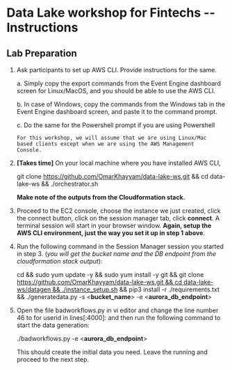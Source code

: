 Data Lake workshop for Fintechs -- Instructions
===============================================

Lab Preparation
---------------

1.  Ask participants to set up AWS CLI. Provide instructions for the
    same.

    a.  Simply copy the export commands from the Event Engine dashboard
        screen for Linux/MacOS, and you should be able to use the
        AWS CLI.

    b.  In case of Windows, copy the commands from the Windows tab in
        the Event Engine dashboard screen, and paste it to the command
        prompt.

    c.  Do the same for the Powershell prompt if you are using
        Powershell

        For this workshop, we will assume that we are using Linux/Mac
        based clients except when we are using the AWS Management
        Console.

2.  **\[Takes time\]** On your local machine where you have installed
    AWS CLI,

    git clone <https://github.com/OmarKhayyam/data-lake-ws.git> && cd
    data-lake-ws && ./orchestrator.sh

    **Make note of the outputs from the Cloudformation stack.**

3.  Proceed to the EC2 console, choose the instance we just created,
    click the connect button, click on the session manager tab, click
    **connect**. A terminal session will start in your browser window.
    **Again, setup the AWS CLI environment, just the way you set it up
    in step 1 above**.

4.  Run the following command in the Session Manager session you started
    in step 3. (*you will get the bucket name and the DB endpoint from
    the cloudformation stack output*):

    cd && sudo yum update -y && sudo yum install -y git && git clone
    [https://github.com/OmarKhayyam/data-lake-ws.git && cd
    data-lake-ws/datagen &&
    ./instance\_setup.sh](https://github.com/OmarKhayyam/data-lake-ws.git%20&&%20cd%20data-lake-ws/datagen%20&&%20./instance_setup.sh)
    && pip3 install -r ./requirements.txt && ./generatedata.py -s
    \<**bucket\_name**\> -e \<**aurora\_db\_endpoint**\>

5.  Open the file badworkflows.py in vi editor and change the line
    number 46 to for userid in lines\[:4000\]: and then run the
    following command to start the data generation:

    ./badworkflows.py -e \<**aurora\_db\_endpoint**\>

    This should create the initial data you need. Leave the running and
    proceed to the next step.

